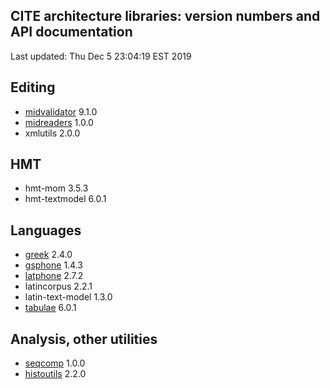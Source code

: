 ## CITE architecture libraries: version numbers and API documentation

Last updated: Thu Dec  5 23:04:19 EST 2019


## Editing

- [midvalidator](projectvalidator/api/edu/holycross/shot/mid/validator/index.html) 9.1.0
- [midreaders](markupreaders/api/edu/holycross/shot/mid/markupreaders) 1.0.0
- xmlutils 2.0.0

## HMT

- hmt-mom 3.5.3
- hmt-textmodel 6.0.1

## Languages

- [greek](greek/api/edu/holycross/shot/greek) 2.4.0
- [gsphone](gsphone/api/edu/holycross/shot/gsphonology) 1.4.3
- [latphone](latphone/api/edu/holycross/shot/latin) 2.7.2
- latincorpus 2.2.1
- latin-text-model 1.3.0
- [tabulae](tabulae/api/edu/holycross/shot/tabulae) 6.0.1

## Analysis, other utilities

- [seqcomp](seqcomp/api/edu/holycross/shot/seqcomp) 1.0.0
- [histoutils](histoutils/api/edu/holcross/shot/histoutils) 2.2.0
